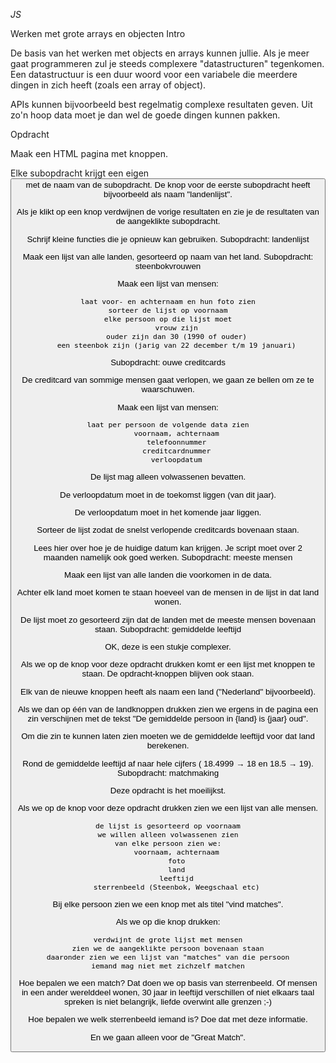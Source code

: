 _JS_

Werken met grote arrays en objecten
Intro

De basis van het werken met objects en arrays kunnen jullie. Als je meer gaat programmeren zul je steeds complexere "datastructuren" tegenkomen. Een datastructuur is een duur woord voor een variabele die meerdere dingen in zich heeft (zoals een array of object).

APIs kunnen bijvoorbeeld best regelmatig complexe resultaten geven. Uit zo'n hoop data moet je dan wel de goede dingen kunnen pakken.

Opdracht

Maak een HTML pagina met knoppen.

Elke subopdracht krijgt een eigen <button> met de naam van de subopdracht. De knop voor de eerste subopdracht heeft bijvoorbeeld als naam "landenlijst".

Als je klikt op een knop verdwijnen de vorige resultaten en zie je de resultaten van de aangeklikte subopdracht.

Schrijf kleine functies die je opnieuw kan gebruiken.
Subopdracht: landenlijst

Maak een lijst van alle landen, gesorteerd op naam van het land.
Subopdracht: steenbokvrouwen

Maak een lijst van mensen:

    laat voor- en achternaam en hun foto zien
    sorteer de lijst op voornaam
    elke persoon op die lijst moet
        vrouw zijn
        ouder zijn dan 30 (1990 of ouder)
        een steenbok zijn (jarig van 22 december t/m 19 januari)

Subopdracht: ouwe creditcards

De creditcard van sommige mensen gaat verlopen, we gaan ze bellen om ze te waarschuwen.

Maak een lijst van mensen:

    laat per persoon de volgende data zien
        voornaam, achternaam
        telefoonnummer
        creditcardnummer
        verloopdatum

De lijst mag alleen volwassenen bevatten.

De verloopdatum moet in de toekomst liggen (van dit jaar).

De verloopdatum moet in het komende jaar liggen.

Sorteer de lijst zodat de snelst verlopende creditcards bovenaan staan.

Lees hier over hoe je de huidige datum kan krijgen. Je script moet over 2 maanden namelijk ook goed werken.
Subopdracht: meeste mensen

Maak een lijst van alle landen die voorkomen in de data.

Achter elk land moet komen te staan hoeveel van de mensen in de lijst in dat land wonen.

De lijst moet zo gesorteerd zijn dat de landen met de meeste mensen bovenaan staan.
Subopdracht: gemiddelde leeftijd

OK, deze is een stukje complexer.

Als we op de knop voor deze opdracht drukken komt er een lijst met knoppen te staan. De opdracht-knoppen blijven ook staan.

Elk van de nieuwe knoppen heeft als naam een land ("Nederland" bijvoorbeeld).

Als we dan op één van de landknoppen drukken zien we ergens in de pagina een zin verschijnen met de tekst "De gemiddelde persoon in {land} is {jaar} oud".

Om die zin te kunnen laten zien moeten we de gemiddelde leeftijd voor dat land berekenen.

Rond de gemiddelde leeftijd af naar hele cijfers ( 18.4999 → 18 en 18.5 → 19).
Subopdracht: matchmaking

Deze opdracht is het moeilijkst.

Als we op de knop voor deze opdracht drukken zien we een lijst van alle mensen.

    de lijst is gesorteerd op voornaam
    we willen alleen volwassenen zien
    van elke persoon zien we:
        voornaam, achternaam
        foto
        land
        leeftijd
        sterrenbeeld (Steenbok, Weegschaal etc)

Bij elke persoon zien we een knop met als titel "vind matches".

Als we op die knop drukken:

    verdwijnt de grote lijst met mensen
    zien we de aangeklikte persoon bovenaan staan
    daaronder zien we een lijst van "matches" van die persoon
    iemand mag niet met zichzelf matchen

Hoe bepalen we een match? Dat doen we op basis van sterrenbeeld. Of mensen in een ander werelddeel wonen, 30 jaar in leeftijd verschillen of niet elkaars taal spreken is niet belangrijk, liefde overwint alle grenzen ;-)

Hoe bepalen we welk sterrenbeeld iemand is? Doe dat met deze informatie.

En we gaan alleen voor de "Great Match".